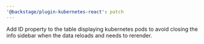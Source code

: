 ```yaml
---
'@backstage/plugin-kubernetes-react': patch
---
```


Add ID property to the table displaying kubernetes pods to avoid closing the info sidebar when the data reloads and needs to rerender.

